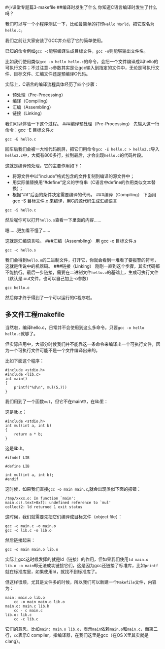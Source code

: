 #小课堂专题篇3-makefile
##编译时发生了什么
你知道C语言编译时发生了什么吗？

我们可以写一个小程序测试一下，比如最简单的打印`Hello World`，把它取名为`hello.c`。

我们之前让大家安装了GCC并介绍了它的简单使用。

已知的命令例如`gcc -c`能够编译生成目标文件，`gcc -o`则能够输出文件名。

比如我们使用类似`gcc -o hello hello.c`的命令，会把一个文件编译成叫hello的可执行文件；不过注意`-o`参数其实是让gcc输入到指定的文件中，无论是可执行文件、目标文件、汇编文件还是预编译C代码。

实际上，C语言的编译流程具体经历了四个步骤：
- 预处理（Pre-Processing）
- 编译（Compiling）
- 汇编（Assembling）
- 链接（Linking）


我们可以体验一下这个过程。
###编译预处理（Pre-Processing）
先输入这一行命令：gcc -E 目标文件.c
```
gcc -E hello.c
```
回车后我们会被一大堆代码刷屏，把它们用命令`gcc -E hello.c > hello2.c`导入`hello2.c`中，大概有800多行，拉到最后，才会出现`hello.c`的代码片段。

这就是编译预处理，它的主要作用如下：
- 将源文件中以”include”格式包含的文件复制到编译的源文件中；
- 用实际值替换用“#define”定义的字符串（C语言中define的作用类似文本替换）；
- 根据“#if”后面的条件决定需要编译的代码。
###编译（Compiling）
下面用 gcc -S 目标文件.c 来编译，用C的源代码生成汇编语言
```
gcc -S hello.c
```
然后呢你可以打开`hello.s`查看一下里面的内容……

嗯……更加看不懂了……

这就是汇编语言啦。
###汇编（Assembling）
用 gcc -c 目标文件.s　
```
gcc -c hello.s
```
我们会得到`hello.o`的二进制文件，打开它，你就会看到一堆看了要报警的符号，这就是传说中的机器码。
###链接（Linking）
刚刚一直到这个步骤，其实代码都不能执行。最后一步链接，需要在二进制文件`hello.o`的基础上，生成可执行文件（默认是.out文件，也可以自己加上-o参数）
```
gcc hello.o
```
然后你才终于得到了一个可以运行的C程序啦。

## 多文件工程makefile
当然啦，编译hello.c，日常并不会使用到这么多命令，只要`gcc -o hello hello.c`就够了。

但实际应用中，大部分时候我们并不能靠这一条命令来编译出一个可执行文件，因为一个可执行文件可能不是一个文件编译出来的。

比如下面这个程序：
```
#include <stdio.h>
#include <lib.c>
int main()
{
	printf("%d\n", mul(5,7))
}
```
我们用到了一个函数`mul`，但它不在main中，在lib里：

这是lib.c；
```
#include <stdio.h>
int mul(int a, int b)
{
	return a * b;
}
```
这是lib.h。
```
#ifndef LIB

#define LIB

int mul(int a, int b);
#endif 
```

这时候，如果我们直接`gcc -o main main.c`,就会出现类似下面的报错：
```
/tmp/xxxx.o: In function `main':
main.c:(.text+0xf): undefined reference to `mul'
collect2: ld returned 1 exit status
```
这时候，我们就需要先把它们编译成目标文件（object file）：
```
gcc -c main.c -o main.o
gcc -c lib.c -o lib.o
```
然后链接起来：
```
gcc -o main main.o lib.o 
```
实际上gcc这时候发挥的就是ld（链接）的作用，但如果我们使用`ld main.o lib.o -o main`却无法成功链接它们，这是因为gcc还链接了标准库，比如`printf`就在标准库里，如果使用ld，就找不到标准库了。

但这样很烦，尤其是文件多的时候，所以我们可以新建一个`Makefile`文件，内容为：
```
main: main.o lib.o
	cc -o main main.o lib.o
main.o: main.c lib.h
	cc - c main.c
lib.o: lib.c
	cc -c lib.c
```
它们的意思，比如`main: main.o lib.o`，表示`main`依赖`main.o`和`main.c`，而第二行，`cc`表示C compiler，指编译器，在我们这里是gcc（在OS X里其实就是clang）。

